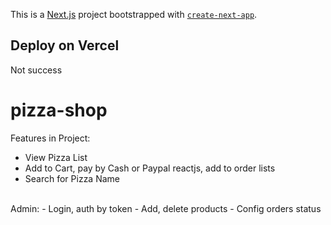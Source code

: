 This is a [Next.js](https://nextjs.org/) project bootstrapped with [`create-next-app`](https://github.com/vercel/next.js/tree/canary/packages/create-next-app).

## Deploy on Vercel

Not success

# pizza-shop

Features in Project:

- View Pizza List
- Add to Cart, pay by Cash or Paypal reactjs, add to order lists
- Search for Pizza Name
<br />
Admin:
- Login, auth by token
- Add, delete products
- Config orders status
